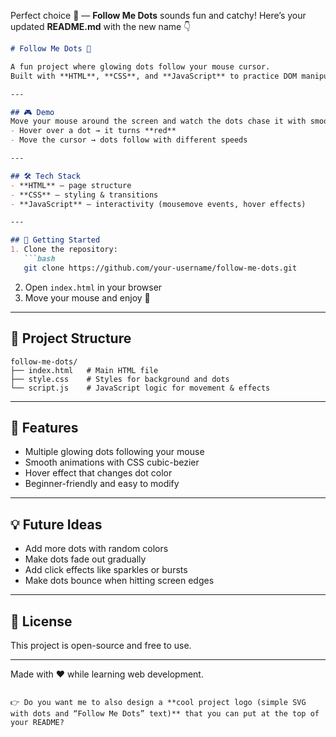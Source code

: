 Perfect choice 🎉 — **Follow Me Dots** sounds fun and catchy!
Here’s your updated **README.md** with the new name 👇

````markdown
# Follow Me Dots 🎯

A fun project where glowing dots follow your mouse cursor.  
Built with **HTML**, **CSS**, and **JavaScript** to practice DOM manipulation and event handling.  

---

## 🎮 Demo
Move your mouse around the screen and watch the dots chase it with smooth trailing effects.  
- Hover over a dot → it turns **red**  
- Move the cursor → dots follow with different speeds  

---

## 🛠️ Tech Stack
- **HTML** – page structure  
- **CSS** – styling & transitions  
- **JavaScript** – interactivity (mousemove events, hover effects)  

---

## 🚀 Getting Started
1. Clone the repository:
   ```bash
   git clone https://github.com/your-username/follow-me-dots.git
````

2. Open `index.html` in your browser
3. Move your mouse and enjoy 🎉

---

## 📂 Project Structure

```
follow-me-dots/
├── index.html   # Main HTML file
├── style.css    # Styles for background and dots
└── script.js    # JavaScript logic for movement & effects
```

---

## 🌟 Features

* Multiple glowing dots following your mouse
* Smooth animations with CSS cubic-bezier
* Hover effect that changes dot color
* Beginner-friendly and easy to modify

---

## 💡 Future Ideas

* Add more dots with random colors
* Make dots fade out gradually
* Add click effects like sparkles or bursts
* Make dots bounce when hitting screen edges

---

## 📜 License

This project is open-source and free to use.

---

Made with ❤️ while learning web development.

```

👉 Do you want me to also design a **cool project logo (simple SVG with dots and “Follow Me Dots” text)** that you can put at the top of your README?
```
